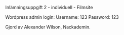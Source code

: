 Inlämningsuppgift 2 - individuell - Filmsite

Wordpress admin login:
Username: 123
Password: 123

Gjord av Alexander Wilson, Nackademin.
